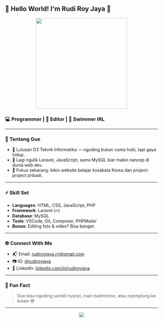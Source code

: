 ## 👋 Hello World! I'm Rudi Roy Jaya 🚀

<div align="center">
  <img src="https://media.giphy.com/media/qgQUggAC3Pfv687qPC/giphy.gif" width="300"/>
</div>

### 💻 Programmer | 🎨 Editor | 🌊 Swimmer IRL

---

### 🧠 Tentang Gue

- 🔧 Lulusan D3 Teknik Informatika — ngoding bukan cuma hobi, tapi gaya hidup.
- 🌱 Lagi ngulik Laravel, JavaScript, sama MySQL biar makin nancep di dunia web dev.
- 🎯 Fokus sekarang: bikin website belajar kosakata Korea dan project-project pribadi.

---

### ⚡ Skill Set

- **Languages**: HTML, CSS, JavaScript, PHP
- **Framework**: Laravel (🔥)
- **Database**: MySQL
- **Tools**: VSCode, Git, Composer, PHPMailer
- **Bonus**: Editing foto & video? Bisa banget.

---

### 🌐 Connect With Me

- 📬 Email: rudiroyjaya.rrj@gmail.com
- 📷 IG: [@rudiroyjaya](https://instagram.com/rudiroyjaya)
- 💼 LinkedIn: [linkedin.com/in/rudiroyjaya](https://linkedin.com/in/rudiroyjaya)

---

### 🧩 Fun Fact

> Gue bisa ngoding sambil nyanyi, main badminton, atau nyemplung ke kolam 😎

---

<div align="center">
  <img src="https://skillicons.dev/icons?i=html,css,js,php,react,laravel,mysql,vscode,github" />
</div>

